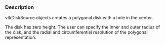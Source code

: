 ### Description

vtkDiskSource objects creates a polygonal disk with a hole in the center. 

The disk has zero height. The user can specify the inner and outer radius of the disk, and the radial and circumferential resolution of the polygonal representation.
